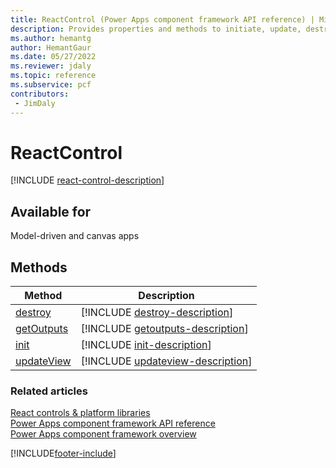 ```yaml
---
title: ReactControl (Power Apps component framework API reference) | MicrosoftDocs
description: Provides properties and methods to initiate, update, destroy and perform various actions to build a component using a ReactControl.
ms.author: hemantg
author: HemantGaur
ms.date: 05/27/2022
ms.reviewer: jdaly
ms.topic: reference
ms.subservice: pcf
contributors:
 - JimDaly
---
```


# ReactControl 

[!INCLUDE [react-control-description](includes/react-control-description.md)]

## Available for

Model-driven and canvas apps

## Methods

|Method | Description |
| ------------- |-------------|
|[destroy](react-control/destroy.md)|[!INCLUDE [destroy-description](react-control/includes/destroy-description.md)]| 
|[getOutputs](react-control/getoutputs.md)|[!INCLUDE [getoutputs-description](react-control/includes/getoutputs-description.md)]|
|[init](react-control/init.md)|[!INCLUDE [init-description](react-control/includes/init-description.md)]|
|[updateView](react-control/updateview.md)|[!INCLUDE [updateview-description](react-control/includes/updateview-description.md)]|

### Related articles

[React controls & platform libraries](../react-controls-platform-libraries.md)<br />
[Power Apps component framework API reference](../reference/index.md)<br/>
[Power Apps component framework overview](../overview.md)

[!INCLUDE[footer-include](../../../includes/footer-banner.md)]
